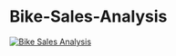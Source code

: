 # Bike-Sales-Analysis

<!DOCTYPE html>
<html lang="en">
  <head>
    <meta charset="UTF-8" />
    <meta name="viewport" content="width=device-width, initial-scale=1.0" />
    <title>Bike Sales Analysis</title>
  </head>
  <body>
    <div
      class="tableauPlaceholder"
      id="viz1712199050305"
      style="position: relative"
    >
      <noscript
        ><a href="#"
          ><img
            alt="            Bike Sales Analysis "
            src="https:&#47;&#47;public.tableau.com&#47;static&#47;images&#47;HJ&#47;HJN9ZNSRN&#47;1_rss.png"
            style="border: none" /></a></noscript
      ><object class="tableauViz" style="display: none">
        <param name="host_url" value="https%3A%2F%2Fpublic.tableau.com%2F" />
        <param name="embed_code_version" value="3" />
        <param name="path" value="shared&#47;HJN9ZNSRN" />
        <param name="toolbar" value="yes" />
        <param
          name="static_image"
          value="https:&#47;&#47;public.tableau.com&#47;static&#47;images&#47;HJ&#47;HJN9ZNSRN&#47;1.png"
        />
        <param name="animate_transition" value="yes" />
        <param name="display_static_image" value="yes" />
        <param name="display_spinner" value="yes" />
        <param name="display_overlay" value="yes" />
        <param name="display_count" value="yes" />
        <param name="language" value="en-US" />
        <param name="filter" value="publish=yes" />
      </object>
    </div>
    
  </body>
</html>
